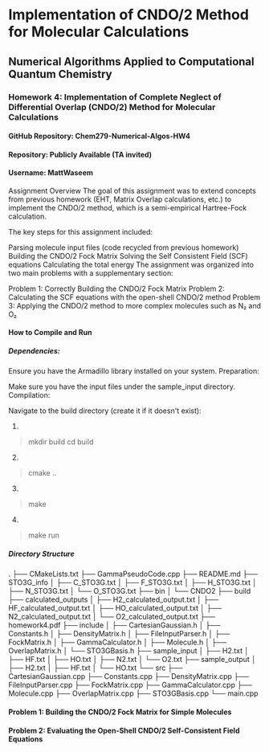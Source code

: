 # Implementation of CNDO/2 Method for Molecular Calculations
## Numerical Algorithms Applied to Computational Quantum Chemistry
### Homework 4: Implementation of Complete Neglect of Differential Overlap (CNDO/2) Method for Molecular Calculations
#### GitHub Repository: Chem279-Numerical-Algos-HW4

#### Repository: Publicly Available (TA invited)

#### Username: MattWaseem
Assignment Overview
The goal of this assignment was to extend concepts from previous homework (EHT, Matrix Overlap calculations, etc.) to implement the CNDO/2 method, which is a semi-empirical Hartree-Fock calculation.

The key steps for this assignment included:

Parsing molecule input files (code recycled from previous homework)
Building the CNDO/2 Fock Matrix
Solving the Self Consistent Field (SCF) equations
Calculating the total energy
The assignment was organized into two main problems with a supplementary section:

Problem 1: Correctly Building the CNDO/2 Fock Matrix
Problem 2: Calculating the SCF equations with the open-shell CNDO/2 method
Problem 3: Applying the CNDO/2 method to more complex molecules such as N₂ and O₂


#### How to Compile and Run
##### Dependencies:

Ensure you have the Armadillo library installed on your system.
Preparation:

Make sure you have the input files under the sample_input directory.
Compilation:

Navigate to the build directory (create it if it doesn't exist):

1.
> mkdir build
> cd build
2.
> cmake ..
3.
> make
4.
> make run


##### Directory Structure
.
├── CMakeLists.txt
├── GammaPseudoCode.cpp
├── README.md
├── STO3G_info
│   ├── C_STO3G.txt
│   ├── F_STO3G.txt
│   ├── H_STO3G.txt
│   ├── N_STO3G.txt
│   └── O_STO3G.txt
├── bin
│   └── CNDO2
├── build
├── calculated_outputs
│   ├── H2_calculated_output.txt
│   ├── HF_calculated_output.txt
│   ├── HO_calculated_output.txt
│   ├── N2_calculated_output.txt
│   └── O2_calculated_output.txt
├── homework4.pdf
├── include
│   ├── CartesianGaussian.h
│   ├── Constants.h
│   ├── DensityMatrix.h
│   ├── FileInputParser.h
│   ├── FockMatrix.h
│   ├── GammaCalculator.h
│   ├── Molecule.h
│   ├── OverlapMatrix.h
│   └── STO3GBasis.h
├── sample_input
│   ├── H2.txt
│   ├── HF.txt
│   ├── HO.txt
│   ├── N2.txt
│   └── O2.txt
├── sample_output
│   ├── H2.txt
│   ├── HF.txt
│   └── HO.txt
└── src
    ├── CartesianGaussian.cpp
    ├── Constants.cpp
    ├── DensityMatrix.cpp
    ├── FileInputParser.cpp
    ├── FockMatrix.cpp
    ├── GammaCalculator.cpp
    ├── Molecule.cpp
    ├── OverlapMatrix.cpp
    ├── STO3GBasis.cpp
    └── main.cpp
#### Problem 1: Building the CNDO/2 Fock Matrix for Simple Molecules
#### Problem 2: Evaluating the Open-Shell CNDO/2 Self-Consistent Field Equations

